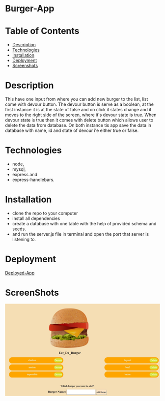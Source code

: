 # Burger-App
# Table of Contents 
- [Description](#Description)
- [Technologies](#Technologies)
- [Installation](#Installation)
- [Deployment](#Deployment)
- [Screenshots](#Screenshots)

# Description
This have one input from where you can add new burger to the list,
list come with devour button. The devour button is serve as a boolean,
at the first instance it is at the state of false and on click it states change and it moves to the right side of the screen, where it's
devour state is true. When devour state is true then it comes with delete button which allows user to delete the data from database.
On both instance tis app save the data in database with name, id and state of devour i'e either true or false.
# Technologies
- node, 
- mysql,
- express and 
- express-handlebars.
# Installation
- clone the repo to your computer
- install all dependencies
- create a database with one table with the help of provided schema and seeds.
- and run the server.js file in terminal and open the port that server is listening to.
# Deployment
[Deployed-App](https://boiling-wave-86974.herokuapp.com/)
# ScreenShots
![demo-image](./public/assets/img/demo-image.JPG)


